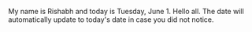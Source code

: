 My name is Rishabh and today is Tuesday, June 1. Hello all. The date will automatically update to today's date in case you did not notice.
